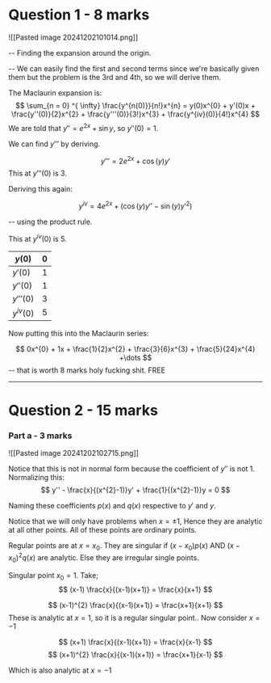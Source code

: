 
# Question 1 - 8 marks

![[Pasted image 20241202101014.png]]

-- Finding the expansion around the origin.

-- We can easily find the first and second terms since we're basically given them but the problem is the 3rd and 4th, so we will derive them.

The Maclaurin expansion is: $$
\sum_{n = 0} ^{ \infty} \frac{y^{n(0)}}{n!}x^{n} = y(0)x^{0} + y'(0)x + \frac{y''(0)}{2}x^{2} + \frac{y'''(0)}{3!}x^{3} + \frac{y^{iv}(0)}{4!}x^{4}
$$
We are told that $y'' = e^{2x} + \sin y$, so $y''(0) = 1$.

We can find $y'''$ by deriving.

$$
y''' = 2e^{2x} +\cos (y) y'
$$
This at $y'''(0)$ is $3$.

Deriving this again:

$$
y^{iv} = 4e^{2x} + (\cos (y)y'' -\sin (y)y'^{2})
$$

-- using the product rule.

This at $y^{iv}(0)$ is $5$.

| $y(0)$      | $0$ |
| ----------- | --- |
| $y'(0)$     | 1   |
| $y''(0)$    | $1$ |
| $y'''(0)$   | 3   |
| $y^{iv}(0)$ | 5   |
Now putting this into the Maclaurin series:

$$
0x^{0} + 1x + \frac{1}{2}x^{2} + \frac{3}{6}x^{3} + \frac{5}{24}x^{4} +\dots
$$
-- that is worth 8 marks holy fucking shit. FREE

---

# Question 2 - 15 marks

### Part a - 3 marks

![[Pasted image 20241202102715.png]]

Notice that this is not in normal form because the coefficient of $y''$ is not 1. Normalizing this: 
$$
y'' - \frac{x}{(x^{2}-1)}y' + \frac{1}{(x^{2}-1)}y = 0
$$

Naming these coefficients $p(x)$ and $q(x)$ respective to $y'$ and $y$.

Notice that we will only have problems when $x=\pm 1$, Hence they are analytic at all other points. All of these points are ordinary points.

Regular points are at $x=x_{0}$. They are singular if $(x-x_{0})p(x)$ AND $(x-x_{0})^{2}q(x)$ are analytic. Else they are irregular single points.

Singular point $x_{0}=1$. Take; $$
(x-1) \frac{x}{(x-1)(x+1)} = \frac{x}{x+1}
$$

$$
(x-1)^{2} \frac{x}{(x-1)(x+1)} = \frac{x+1}{x+1}
$$
These is analytic at $x=1$, so it is a regular singular point.. Now consider $x=-1$

$$
(x+1) \frac{x}{(x-1)(x+1)} = \frac{x}{x-1}
$$
$$
(x+1)^{2} \frac{x}{(x-1)(x+1)} = \frac{x+1}{x-1}
$$

Which is also analytic at $x = -1$